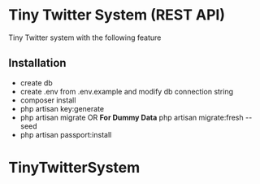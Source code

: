 
# Tiny Twitter System (REST API)
Tiny Twitter system with the following feature

## Installation
- create db
- create .env from .env.example and modify db connection string
- composer install
- php artisan key:generate
- php artisan migrate OR **For Dummy Data** php artisan migrate:fresh --seed
- php artisan passport:install

# TinyTwitterSystem
